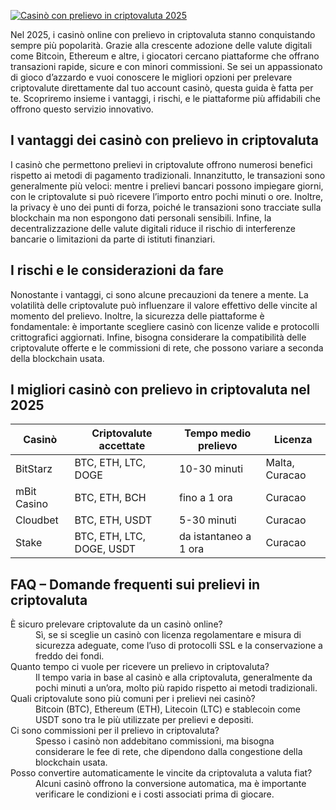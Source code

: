 [![Casinò con prelievo in criptovaluta 2025](https://123-caf.pages.dev/gitsignup.png)](https://vrmoo.ru/Bt82HjjY)

<p>Nel 2025, i casinò online con prelievo in criptovaluta stanno conquistando sempre più popolarità. Grazie alla crescente adozione delle valute digitali come Bitcoin, Ethereum e altre, i giocatori cercano piattaforme che offrano transazioni rapide, sicure e con minori commissioni. Se sei un appassionato di gioco d’azzardo e vuoi conoscere le migliori opzioni per prelevare criptovalute direttamente dal tuo account casinò, questa guida è fatta per te. Scopriremo insieme i vantaggi, i rischi, e le piattaforme più affidabili che offrono questo servizio innovativo.</p>  <h2>I vantaggi dei casinò con prelievo in criptovaluta</h2> <p>I casinò che permettono prelievi in criptovalute offrono numerosi benefici rispetto ai metodi di pagamento tradizionali. Innanzitutto, le transazioni sono generalmente più veloci: mentre i prelievi bancari possono impiegare giorni, con le criptovalute si può ricevere l’importo entro pochi minuti o ore. Inoltre, la privacy è uno dei punti di forza, poiché le transazioni sono tracciate sulla blockchain ma non espongono dati personali sensibili. Infine, la decentralizzazione delle valute digitali riduce il rischio di interferenze bancarie o limitazioni da parte di istituti finanziari.</p>  <h2>I rischi e le considerazioni da fare</h2> <p>Nonostante i vantaggi, ci sono alcune precauzioni da tenere a mente. La volatilità delle criptovalute può influenzare il valore effettivo delle vincite al momento del prelievo. Inoltre, la sicurezza delle piattaforme è fondamentale: è importante scegliere casinò con licenze valide e protocolli crittografici aggiornati. Infine, bisogna considerare la compatibilità delle criptovalute offerte e le commissioni di rete, che possono variare a seconda della blockchain usata.</p>  <h2>I migliori casinò con prelievo in criptovaluta nel 2025</h2> <table>   <thead>     <tr>       <th>Casinò</th>       <th>Criptovalute accettate</th>       <th>Tempo medio prelievo</th>       <th>Licenza</th>     </tr>   </thead>   <tbody>     <tr>       <td>BitStarz</td>       <td>BTC, ETH, LTC, DOGE</td>       <td>10-30 minuti</td>       <td>Malta, Curacao</td>     </tr>     <tr>       <td>mBit Casino</td>       <td>BTC, ETH, BCH</td>       <td>fino a 1 ora</td>       <td>Curacao</td>     </tr>     <tr>       <td>Cloudbet</td>       <td>BTC, ETH, USDT</td>       <td>5-30 minuti</td>       <td>Curacao</td>     </tr>     <tr>       <td>Stake</td>       <td>BTC, ETH, LTC, DOGE, USDT</td>       <td>da istantaneo a 1 ora</td>       <td>Curacao</td>     </tr>   </tbody> </table>  <h2>FAQ – Domande frequenti sui prelievi in criptovaluta</h2> <dl>   <dt>È sicuro prelevare criptovalute da un casinò online?</dt>   <dd>Sì, se si sceglie un casinò con licenza regolamentare e misura di sicurezza adeguate, come l’uso di protocolli SSL e la conservazione a freddo dei fondi.</dd>    <dt>Quanto tempo ci vuole per ricevere un prelievo in criptovaluta?</dt>   <dd>Il tempo varia in base al casinò e alla criptovaluta, generalmente da pochi minuti a un’ora, molto più rapido rispetto ai metodi tradizionali.</dd>    <dt>Quali criptovalute sono più comuni per i prelievi nei casinò?</dt>   <dd>Bitcoin (BTC), Ethereum (ETH), Litecoin (LTC) e stablecoin come USDT sono tra le più utilizzate per prelievi e depositi.</dd>    <dt>Ci sono commissioni per il prelievo in criptovaluta?</dt>   <dd>Spesso i casinò non addebitano commissioni, ma bisogna considerare le fee di rete, che dipendono dalla congestione della blockchain usata.</dd>    <dt>Posso convertire automaticamente le vincite da criptovaluta a valuta fiat?</dt>   <dd>Alcuni casinò offrono la conversione automatica, ma è importante verificare le condizioni e i costi associati prima di giocare.</dd> </dl>